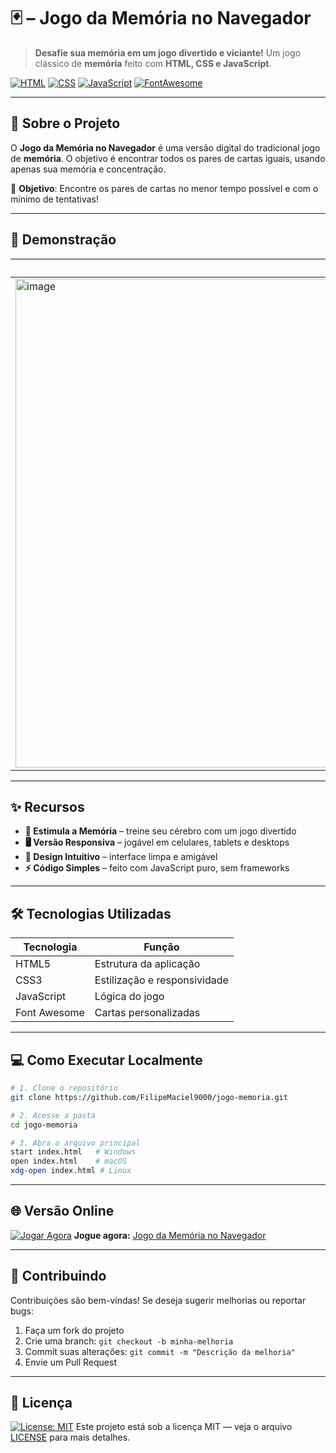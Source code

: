 # 🃏 – Jogo da Memória no Navegador

> **Desafie sua memória em um jogo divertido e viciante!**
> Um jogo clássico de **memória** feito com **HTML, CSS e JavaScript**.

[![HTML](https://img.shields.io/badge/HTML5-E34F26?style=for-the-badge\&logo=html5\&logoColor=white)](https://developer.mozilla.org/pt-BR/docs/Web/HTML)
[![CSS](https://img.shields.io/badge/CSS3-1572B6?style=for-the-badge\&logo=css3\&logoColor=white)](https://developer.mozilla.org/pt-BR/docs/Web/CSS)
[![JavaScript](https://img.shields.io/badge/JavaScript-F7DF1E?style=for-the-badge\&logo=javascript\&logoColor=black)](https://developer.mozilla.org/pt-BR/docs/Web/JavaScript)
[![FontAwesome](https://img.shields.io/badge/Font_Awesome-528EE5?style=for-the-badge\&logo=fontawesome\&logoColor=white)](https://fontawesome.com/)

---

## 🚀 Sobre o Projeto

O **Jogo da Memória no Navegador** é uma versão digital do tradicional jogo de **memória**.
O objetivo é encontrar todos os pares de cartas iguais, usando apenas sua memória e concentração.

🎯 **Objetivo**: Encontre os pares de cartas no menor tempo possível e com o mínimo de tentativas!

---

## 📸 Demonstração

| Tela Inicial                                                                                                                       |
| ---------------------------------------------------------------------------------------------------------------------------------- |
| <img width="1854" height="782" alt="image" src="https://github.com/user-attachments/assets/a877f614-0724-412f-af66-d599549cbbc8" /> |

---

## ✨ Recursos

* **🧠 Estimula a Memória** – treine seu cérebro com um jogo divertido
* **🖥️ Versão Responsiva** – jogável em celulares, tablets e desktops
* **🎨 Design Intuitivo** – interface limpa e amigável
* **⚡ Código Simples** – feito com JavaScript puro, sem frameworks

---

## 🛠️ Tecnologias Utilizadas

| Tecnologia   | Função                       |
| ------------ | ---------------------------- |
| HTML5        | Estrutura da aplicação       |
| CSS3         | Estilização e responsividade |
| JavaScript   | Lógica do jogo               |
| Font Awesome | Cartas personalizadas        |

---

## 💻 Como Executar Localmente

```bash
# 1. Clone o repositório
git clone https://github.com/FilipeMaciel9000/jogo-memoria.git

# 2. Acesse a pasta
cd jogo-memoria

# 3. Abra o arquivo principal
start index.html   # Windows
open index.html    # macOS
xdg-open index.html # Linux
```

---

## 🌐 Versão Online

[![Jogar Agora](https://img.shields.io/badge/Play-Online-brightgreen?style=for-the-badge)](https://filipemaciel9000.github.io/jogo-memoria/)
**Jogue agora:** [Jogo da Memória no Navegador](https://filipemaciel9000.github.io/jogo-memoria/)

---

## 🤝 Contribuindo

Contribuições são bem-vindas!
Se deseja sugerir melhorias ou reportar bugs:

1. Faça um fork do projeto
2. Crie uma branch: `git checkout -b minha-melhoria`
3. Commit suas alterações: `git commit -m "Descrição da melhoria"`
4. Envie um Pull Request

---

## 📜 Licença

[![License: MIT](https://img.shields.io/badge/License-MIT-yellow.svg)](https://opensource.org/licenses/MIT)
Este projeto está sob a licença MIT — veja o arquivo [LICENSE](./LICENSE) para mais detalhes.
